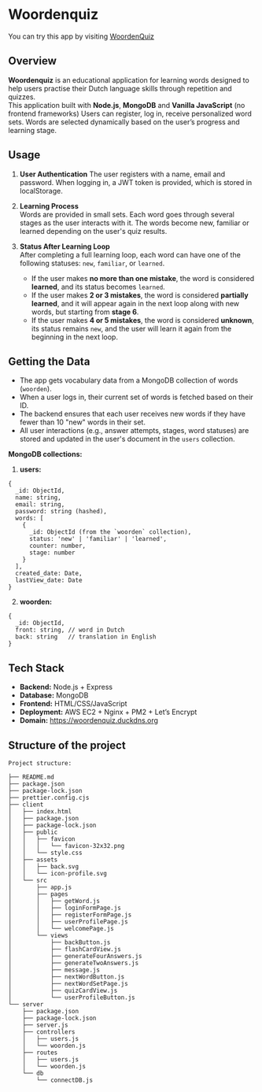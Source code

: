 # Woordenquiz

You can try this app by visiting [WoordenQuiz](https://woordenquiz.duckdns.org/)

## Overview

**Woordenquiz** is an educational application for learning words designed to help users practise their Dutch language skills through repetition and quizzes.  
This application built with **Node.js**, **MongoDB** and **Vanilla JavaScript** (no frontend frameworks)
Users can register, log in, receive personalized word sets. Words are selected dynamically based on the user’s progress and learning stage.

## Usage

1.  **User Authentication**
    The user registers with a name, email and password. When logging in, a JWT token is provided, which is stored in localStorage.

2. **Learning Process**  
   Words are provided in small sets. Each word goes through several stages as the user interacts with it. The words become new, familiar or learned depending on the user's quiz results.

3. **Status After Learning Loop**  
   After completing a full learning loop, each word can have one of the following statuses: `new`, `familiar`, or `learned`.

   - If the user makes **no more than one mistake**, the word is considered **learned**, and its status becomes `learned`.
   - If the user makes **2 or 3 mistakes**, the word is considered **partially learned**, and it will appear again in the next loop along with new words, but starting from **stage 6**.
   - If the user makes **4 or 5 mistakes**, the word is considered **unknown**, its status remains `new`, and the user will learn it again from the beginning in the next loop.

## Getting the Data

- The app gets vocabulary data from a MongoDB collection of words (`woorden`).
- When a user logs in, their current set of words is fetched based on their ID.
- The backend ensures that each user receives new words if they have fewer than 10 "new" words in their set.
- All user interactions (e.g., answer attempts, stages, word statuses) are stored and updated in the user's document in the `users` collection.

**MongoDB collections:**
1.  **users:**
```
{
  _id: ObjectId,
  name: string,
  email: string,
  password: string (hashed),
  words: [
    {
      _id: ObjectId (from the `woorden` collection),
      status: 'new' | 'familiar' | 'learned',
      counter: number,
      stage: number
    }
  ],
  created_date: Date,
  lastView_date: Date
}
```
2. **woorden:**
```
{
  _id: ObjectId,
  front: string, // word in Dutch
  back: string   // translation in English
}
```

## Tech Stack
- **Backend:** Node.js + Express
- **Database:** MongoDB
- **Frontend:** HTML/CSS/JavaScript
- **Deployment:** AWS EC2 + Nginx + PM2 + Let’s Encrypt
- **Domain:** https://woordenquiz.duckdns.org

## Structure of the project

```
Project structure:

├── README.md
├── package.json
├── package-lock.json
├── prettier.config.cjs
├── client
│   ├── index.html
│   ├── package.json
│   ├── package-lock.json
│   ├── public
│   │   ├── favicon
│   │   │   └── favicon-32x32.png
│   │   └── style.css
│   ├── assets
│   │   ├── back.svg
│   │   └── icon-profile.svg
│   └── src
│       ├── app.js
│       ├── pages
│       │   ├── getWord.js
│       │   ├── loginFormPage.js
│       │   ├── registerFormPage.js
│       │   ├── userProfilePage.js
│       │   └── welcomePage.js
│       └── views
│           ├── backButton.js
│           ├── flashCardView.js
│           ├── generateFourAnswers.js
│           ├── generateTwoAnswers.js
│           ├── message.js
│           ├── nextWordButton.js
│           ├── nextWordSetPage.js
│           ├── quizCardView.js
│           └── userProfileButton.js
└── server
    ├── package.json
    ├── package-lock.json
    ├── server.js
    ├── controllers
    │   ├── users.js
    │   └── woorden.js
    ├── routes
    │   ├── users.js
    │   └── woorden.js
    └── db
        └── connectDB.js

```



